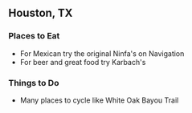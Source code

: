 ## Houston, TX

### Places to Eat

- For Mexican try the original Ninfa's on Navigation
- For beer and great food try Karbach's

### Things to Do

- Many places to cycle like White Oak Bayou Trail
